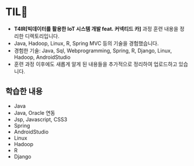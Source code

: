 # TIL🐠
- **T4IR[빅데이터를 활용한 IoT 시스템 개발 feat. 커넥티드 카]** 과정 훈련 내용을 정리한 디렉토리입니다. 
- Java, Hadoop, Linux, R, Spring MVC 등의 기술을 경험했습니다.
- 경험한 기술: Java, Sql, Webprogramming, Spring, R, Django, Linux, Hadoop, AndroidStudio 
- 훈련 과정 이후에도 새롭게 알게 된 내용들을 추가적으로 정리하여 업로드하고 있습니다.

## 학습한 내용
- Java
- Java, Oracle 연동
- Jsp, Javascript, CSS3
- Spring
- AndroidStudio
- Linux
- Hadoop
- R 
- Django
